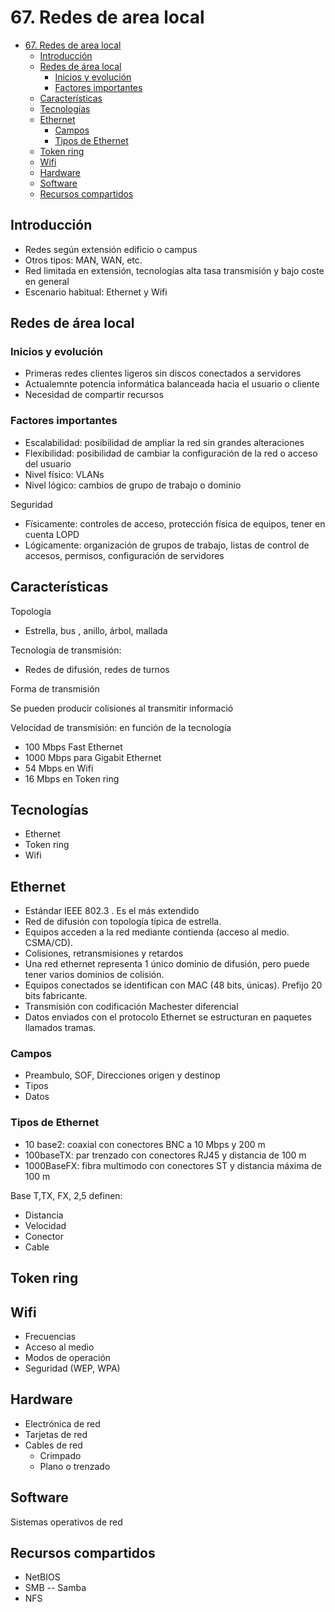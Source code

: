 # 67. Redes de area local

- [67. Redes de area local](#67-redes-de-area-local)
  - [Introducción](#introducci%C3%B3n)
  - [Redes de área local](#redes-de-%C3%A1rea-local)
    - [Inicios y evolución](#inicios-y-evoluci%C3%B3n)
    - [Factores importantes](#factores-importantes)
  - [Características](#caracter%C3%ADsticas)
  - [Tecnologías](#tecnolog%C3%ADas)
  - [Ethernet](#ethernet)
    - [Campos](#campos)
    - [Tipos de Ethernet](#tipos-de-ethernet)
  - [Token ring](#token-ring)
  - [Wifi](#wifi)
  - [Hardware](#hardware)
  - [Software](#software)
  - [Recursos compartidos](#recursos-compartidos)

## Introducción

- Redes según extensión edificio o campus
- Otros tipos: MAN, WAN, etc.
- Red limitada en extensión, tecnologías alta tasa transmisión y bajo coste en general
- Escenario habitual: Ethernet y Wifi

## Redes de área local

### Inicios y evolución

- Primeras redes clientes ligeros sin discos conectados a servidores
- Actualemnte potencia informática balanceada hacia el usuario o cliente
- Necesidad de compartir recursos

### Factores importantes

- Escalabilidad: posibilidad de ampliar la red sin grandes alteraciones
- Flexibilidad: posibilidad de cambiar la configuración de la red o acceso
del usuario
- Nivel físico: VLANs
- Nivel lógico: cambios de grupo de trabajo o dominio

Seguridad

- Fïsicamente: controles de acceso, protección física de equipos, tener en cuenta LOPD
- Lógicamente: organización de grupos de trabajo, listas de control de accesos, permisos, configuración de servidores

## Características

Topología

- Estrella, bus , anillo, árbol, mallada

Tecnología de transmisión:

- Redes de difusión, redes de turnos

Forma de transmisión

Se pueden producir colisiones al transmitir informació

Velocidad de transmisión: en función de la tecnología

- 100 Mbps Fast Ethernet
- 1000 Mbps para Gigabit Ethernet
- 54 Mbps en Wifi
- 16 Mbps en Token ring

## Tecnologías

- Ethernet
- Token ring
- Wifi

## Ethernet

- Estándar IEEE 802.3 . Es el más extendido
- Red de difusión con topología típica de estrella.
- Equipos acceden a la red mediante contienda (acceso al medio. CSMA/CD).
- Colisiones, retransmisiones y retardos
- Una red ethernet representa 1 único dominio de difusión, pero puede tener varios dominios de colisión.
- Equipos conectados se identifican con MAC (48 bits, únicas). Prefijo 20 bits fabricante.
- Transmisión con codificación Machester diferencial
- Datos enviados con el protocolo Ethernet se estructuran en paquetes llamados tramas.

### Campos

- Preambulo, SOF, Direcciones origen y destinop
- Tipos
- Datos

### Tipos de Ethernet

- 10 base2: coaxial con conectores BNC a 10 Mbps y 200 m
- 100baseTX: par trenzado con conectores RJ45 y distancia de 100 m
- 1000BaseFX: fibra multimodo con conectores ST y distancia máxima de 100 m

Base T,TX, FX, 2,5 definen:

- Distancia
- Velocidad
- Conector
- Cable

## Token ring

## Wifi

- Frecuencias
- Acceso al medio
- Modos de operación
- Seguridad (WEP, WPA)

## Hardware

- Electrónica de red
- Tarjetas de red
- Cables de red
  - Crimpado
  - Plano o trenzado

## Software

Sistemas operativos de red

## Recursos compartidos

- NetBIOS
- SMB -- Samba
- NFS
